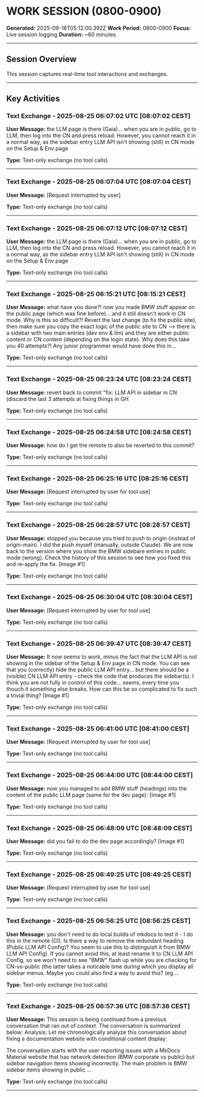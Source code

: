 # WORK SESSION (0800-0900)

**Generated:** 2025-09-18T05:12:00.392Z
**Work Period:** 0800-0900
**Focus:** Live session logging
**Duration:** ~60 minutes

---

## Session Overview

This session captures real-time tool interactions and exchanges.

---

## Key Activities

### Text Exchange - 2025-08-25 06:07:02 UTC [08:07:02 CEST]

**User Message:** the LLM page is there (Gaia)... when you are in public, go to LLM, then log into the CN and press reload. However, you cannot reach it in a normal way, as the sidebar entry LLM API isn't showing (still) in CN mode on the Setup & Env page

**Type:** Text-only exchange (no tool calls)

---

### Text Exchange - 2025-08-25 06:07:04 UTC [08:07:04 CEST]

**User Message:** [Request interrupted by user]

**Type:** Text-only exchange (no tool calls)

---

### Text Exchange - 2025-08-25 06:07:12 UTC [08:07:12 CEST]

**User Message:** the LLM page is there (Gaia)... when you are in public, go to LLM, then log into the CN and press reload. However, you cannot reach it in a normal way, as the sidebar entry LLM API isn't showing (still) in CN mode on the Setup & Env page

**Type:** Text-only exchange (no tool calls)

---

### Text Exchange - 2025-08-25 06:15:21 UTC [08:15:21 CEST]

**User Message:** what have you done?! now you made BMW stuff appear on the public page (which was fine before)... and it still doesn't work in CN mode. Why is this so difficult?! Revert the last change (to fix the public site), then make sure you copy the exact logic of the public site to CN --> there is a sidebar with two main entries (dev env & llm) and they are either public content or CN content (depending on the login state). Why does this take you 40 attempts?! Any junior programmer would have done this in...

**Type:** Text-only exchange (no tool calls)

---

### Text Exchange - 2025-08-25 06:23:24 UTC [08:23:24 CEST]

**User Message:** revert back to commit "fix: LLM API in sidebar in CN (discard the last 3 attempts at fixing things in GH

**Type:** Text-only exchange (no tool calls)

---

### Text Exchange - 2025-08-25 06:24:58 UTC [08:24:58 CEST]

**User Message:** how do I get the remote to also be reverted to this commit?

**Type:** Text-only exchange (no tool calls)

---

### Text Exchange - 2025-08-25 06:25:16 UTC [08:25:16 CEST]

**User Message:** [Request interrupted by user for tool use]

**Type:** Text-only exchange (no tool calls)

---

### Text Exchange - 2025-08-25 06:28:57 UTC [08:28:57 CEST]

**User Message:** stopped you because you tried to push to origin (instead of origin-main). I did the push myself (manually, outside Claude). We are now back to the version where you show the BMW sidebare entries in public mode (wrong). Check the history of this session to see how you fixed this and re-apply the fix. [Image #1]

**Type:** Text-only exchange (no tool calls)

---

### Text Exchange - 2025-08-25 06:30:04 UTC [08:30:04 CEST]

**User Message:** [Request interrupted by user for tool use]

**Type:** Text-only exchange (no tool calls)

---

### Text Exchange - 2025-08-25 06:39:47 UTC [08:39:47 CEST]

**User Message:** It now seems to work, minus the fact that the LLM API is not showing in the sidebar of the Setup & Env page in CN mode. You can see that you (correctly) hide the public LLM API entry... but there should be a (visible) CN LLM API entry - check the code that produces the sidebar(s). I think you are not fully in control of this code... seems, every time you thouch it something else breaks. How can this be so complicated to fix such a trivial thing? [Image #1]

**Type:** Text-only exchange (no tool calls)

---

### Text Exchange - 2025-08-25 06:41:00 UTC [08:41:00 CEST]

**User Message:** [Request interrupted by user for tool use]

**Type:** Text-only exchange (no tool calls)

---

### Text Exchange - 2025-08-25 06:44:00 UTC [08:44:00 CEST]

**User Message:** now you managed to add BMW stuff (headings) into the content of the public LLM page (same for the dev page): [Image #1]

**Type:** Text-only exchange (no tool calls)

---

### Text Exchange - 2025-08-25 06:48:09 UTC [08:48:09 CEST]

**User Message:** did you fail to do the dev page accordingly? [Image #1]

**Type:** Text-only exchange (no tool calls)

---

### Text Exchange - 2025-08-25 06:49:25 UTC [08:49:25 CEST]

**User Message:** [Request interrupted by user for tool use]

**Type:** Text-only exchange (no tool calls)

---

### Text Exchange - 2025-08-25 06:56:25 UTC [08:56:25 CEST]

**User Message:** you don't need to do local builds of mkdocs to test it - I do this in the remote (CI). Is there a way to remove the redundant heading (Public LLM API Config)? You seem to use this to distinguish it from BMW LLM API Config). If you cannot avoid this, at least rename it to CN LLM API Config, so we won't need to see "BMW" flash up while you are checking for CN-vs-public (the latter takes a noticable time during which you display all sidebar menus. Maybe you could also find a way to avoid this? (eg....

**Type:** Text-only exchange (no tool calls)

---

### Text Exchange - 2025-08-25 06:57:36 UTC [08:57:36 CEST]

**User Message:** This session is being continued from a previous conversation that ran out of context. The conversation is summarized below:
Analysis:
Let me chronologically analyze this conversation about fixing a documentation website with conditional content display:

The conversation starts with the user reporting issues with a MkDocs Material website that has network detection (BMW corporate vs public) but sidebar navigation items showing incorrectly. The main problem is BMW sidebar items showing in public ...

**Type:** Text-only exchange (no tool calls)

---

